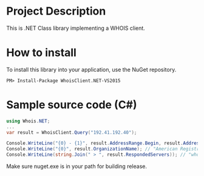# Project Description
This is .NET Class library implementing a WHOIS client.

# How to install

To install this library into your application, use the NuGet repository.

```
PM> Install-Package WhoisClient.NET-VS2015
```

# Sample source code (C#)

```csharp
using Whois.NET;
...
var result = WhoisClient.Query("192.41.192.40");

Console.WriteLine("{0} - {1}", result.AddressRange.Begin, result.AddressRange.End); // "199.71.0.0 - 199.71.0.255"
Console.WriteLine("{0}", result.OrganizationName); // "American Registry for Internet Numbers"
Console.WriteLine(string.Join(" > ", result.RespondedServers)); // "whois.arin.net" 
```

Make sure nuget.exe is in your path for building release.